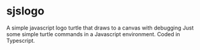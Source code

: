 # sjslogo
A simple javascript logo turtle that draws to a canvas with debugging
Just some simple turtle commands in a Javascript environment. Coded in Typescript.
